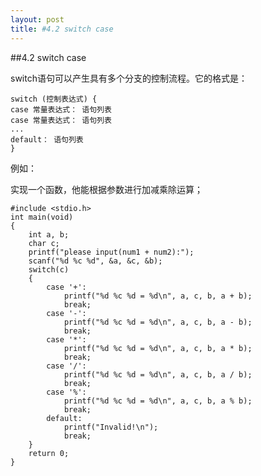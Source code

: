 ```yaml
---
layout: post
title: #4.2 switch case
---
```

##4.2 switch case

switch语句可以产生具有多个分支的控制流程。它的格式是：

	switch (控制表达式) {
	case 常量表达式： 语句列表
	case 常量表达式： 语句列表
	...
	default： 语句列表
	}

例如：

实现一个函数，他能根据参数进行加减乘除运算；

	#include <stdio.h>
	int main(void)
	{
		int a, b;
		char c;
		printf("please input(num1 + num2):");
		scanf("%d %c %d", &a, &c, &b);
		switch(c)
		{
			case '+': 
				printf("%d %c %d = %d\n", a, c, b, a + b);
				break;
			case '-': 
				printf("%d %c %d = %d\n", a, c, b, a - b);
				break;
			case '*': 
				printf("%d %c %d = %d\n", a, c, b, a * b);
				break;
			case '/': 
				printf("%d %c %d = %d\n", a, c, b, a / b);
				break;
			case '%': 
				printf("%d %c %d = %d\n", a, c, b, a % b);
				break;
			default: 
				printf("Invalid!\n");
				break;
		}
		return 0;
	}

